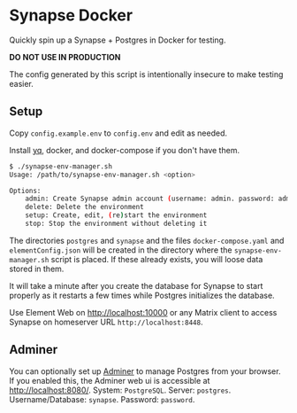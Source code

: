 # Synapse Docker

Quickly spin up a Synapse + Postgres in Docker for testing.

**DO NOT USE IN PRODUCTION**

The config generated by this script is intentionally insecure to make testing easier.

## Setup

Copy `config.example.env` to `config.env` and edit as needed.

Install [yq](https://mikefarah.gitbook.io/yq/), docker, and docker-compose if you don't have them.

```bash
$ ./synapse-env-manager.sh
Usage: /path/to/synapse-env-manager.sh <option>

Options:
    admin: Create Synapse admin account (username: admin. password: admin)
    delete: Delete the environment
    setup: Create, edit, (re)start the environment
    stop: Stop the environment without deleting it
```

The directories `postgres` and `synapse` and the files `docker-compose.yaml` and `elementConfig.json` will be created in
the directory where the `synapse-env-manager.sh` script is placed. If these already exists, you will loose data stored
in them.

It will take a minute after you create the database for Synapse to start properly as it restarts a few times while
Postgres initializes the database.

Use Element Web on <http://localhost:10000> or any Matrix client to access Synapse on homeserver URL
`http://localhost:8448`.

## Adminer

You can optionally set up [Adminer](https://www.adminer.org/) to manage Postgres from your browser. If you enabled this,
the Adminer web ui is accessible at <http://localhost:8080/>. System: `PostgreSQL`. Server: `postgres`.
Username/Database: `synapse`. Password: `password`.
